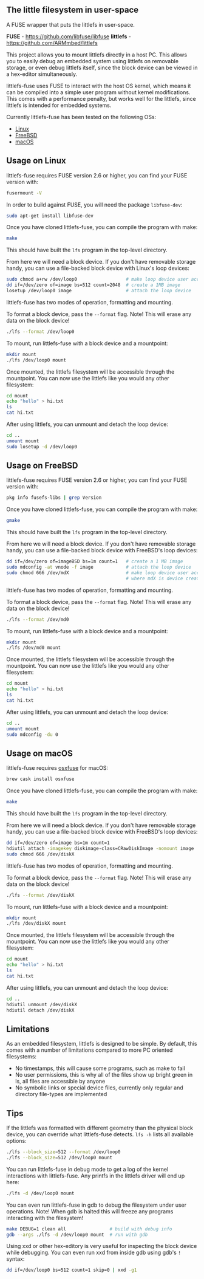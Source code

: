 ## The little filesystem in user-space

A FUSE wrapper that puts the littlefs in user-space.

**FUSE** - https://github.com/libfuse/libfuse
**littlefs** - https://github.com/ARMmbed/littlefs

This project allows you to mount littlefs directly in a host PC.
This allows you to easily debug an embedded system using littlefs on
removable storage, or even debug littlefs itself, since the block device
can be viewed in a hex-editor simultaneously.

littlefs-fuse uses FUSE to interact with the host OS kernel, which means
it can be compiled into a simple user program without kernel modifications.
This comes with a performance penalty, but works well for the littlefs,
since littlefs is intended for embedded systems.

Currently littlefs-fuse has been tested on the following OSs:
- [Linux](#usage-on-linux)
- [FreeBSD](#usage-on-freebsd)
- [macOS](#usage-on-macos)

## Usage on Linux

littlefs-fuse requires FUSE version 2.6 or higher, you can find your FUSE
version with:
``` bash
fusermount -V
```

In order to build against FUSE, you will need the package `libfuse-dev`:
``` bash
sudo apt-get install libfuse-dev
```

Once you have cloned littlefs-fuse, you can compile the program with make:
``` bash
make
```

This should have built the `lfs` program in the top-level directory.

From here we will need a block device. If you don't have removable storage
handy, you can use a file-backed block device with Linux's loop devices:
``` bash
sudo chmod a+rw /dev/loop0                  # make loop device user accessible
dd if=/dev/zero of=image bs=512 count=2048  # create a 1MB image
losetup /dev/loop0 image                    # attach the loop device
```

littlefs-fuse has two modes of operation, formatting and mounting.

To format a block device, pass the `--format` flag. Note! This will erase any
data on the block device!
``` bash
./lfs --format /dev/loop0
```

To mount, run littlefs-fuse with a block device and a mountpoint:
``` bash
mkdir mount
./lfs /dev/loop0 mount
```

Once mounted, the littlefs filesystem will be accessible through the
mountpoint. You can now use the littlefs like you would any other filesystem:

``` bash
cd mount
echo "hello" > hi.txt
ls
cat hi.txt
```

After using littlefs, you can unmount and detach the loop device:
``` bash
cd ..
umount mount
sudo losetup -d /dev/loop0
```

## Usage on FreeBSD

littlefs-fuse requires FUSE version 2.6 or higher, you can find your FUSE
version with:
``` bash
pkg info fusefs-libs | grep Version
```

Once you have cloned littlefs-fuse, you can compile the program with make:
``` bash
gmake
```

This should have built the `lfs` program in the top-level directory.

From here we will need a block device. If you don't have removable storage
handy, you can use a file-backed block device with FreeBSD's loop devices:
``` bash
dd if=/dev/zero of=imageBSD bs=1m count=1   # create a 1 MB image
sudo mdconfig -at vnode -f image            # attach the loop device
sudo chmod 666 /dev/mdX                     # make loop device user accessible,
                                            # where mdX is device created with mdconfig command
```

littlefs-fuse has two modes of operation, formatting and mounting.

To format a block device, pass the `--format` flag. Note! This will erase any
data on the block device!
``` bash
./lfs --format /dev/md0
```

To mount, run littlefs-fuse with a block device and a mountpoint:
``` bash
mkdir mount
./lfs /dev/md0 mount
```

Once mounted, the littlefs filesystem will be accessible through the
mountpoint. You can now use the littlefs like you would any other filesystem:
``` bash
cd mount
echo "hello" > hi.txt
ls
cat hi.txt
```

After using littlefs, you can unmount and detach the loop device:
``` bash
cd ..
umount mount
sudo mdconfig -du 0
```

## Usage on macOS

littlefs-fuse requires [osxfuse](https://osxfuse.github.io/) for macOS:
```bash
brew cask install osxfuse
```

Once you have cloned littlefs-fuse, you can compile the program with make:
``` bash
make
```

This should have built the `lfs` program in the top-level directory.

From here we will need a block device. If you don't have removable storage
handy, you can use a file-backed block device with FreeBSD's loop devices:
``` bash
dd if=/dev/zero of=image bs=1m count=1                                  # create a 1 MB image
hdiutil attach -imagekey diskimage-class=CRawDiskImage -nomount image   # attach the loop device
sudo chmod 666 /dev/diskX                                               # make loop device user accessible,
```

littlefs-fuse has two modes of operation, formatting and mounting.

To format a block device, pass the `--format` flag. Note! This will erase any
data on the block device!
``` bash
./lfs --format /dev/diskX
```

To mount, run littlefs-fuse with a block device and a mountpoint:
``` bash
mkdir mount
./lfs /dev/diskX mount
```

Once mounted, the littlefs filesystem will be accessible through the
mountpoint. You can now use the littlefs like you would any other filesystem:
``` bash
cd mount
echo "hello" > hi.txt
ls
cat hi.txt
```

After using littlefs, you can unmount and detach the loop device:
``` bash
cd ..
hdiutil unmount /dev/diskX
hdiutil detach /dev/diskX
```

## Limitations

As an embedded filesystem, littlefs is designed to be simple. By default,
this comes with a number of limitations compared to more PC oriented
filesystems:

- No timestamps, this will cause some programs, such as make to fail
- No user permissions, this is why all of the files show up bright green
  in ls, all files are accessible by anyone
- No symbolic links or special device files, currently only regular and
  directory file-types are implemented

## Tips

If the littlefs was formatted with different geometry than the physical block
device, you can override what littlefs-fuse detects. `lfs -h` lists all
available options:
``` bash
./lfs --block_size=512 --format /dev/loop0
./lfs --block_size=512 /dev/loop0 mount
```

You can run littlefs-fuse in debug mode to get a log of the kernel interactions
with littlefs-fuse. Any printfs in the littlefs driver will end up here:
``` bash
./lfs -d /dev/loop0 mount
```

You can even run littlefs-fuse in gdb to debug the filesystem under user
operations. Note! When gdb is halted this will freeze any programs interacting
with the filesystem!
``` bash
make DEBUG=1 clean all                # build with debug info
gdb --args ./lfs -d /dev/loop0 mount  # run with gdb
```

Using xxd or other hex-editory is very useful for inspecting the block
device while debugging. You can even run xxd from inside gdb using gdb's
`!` syntax:
``` bash
dd if=/dev/loop0 bs=512 count=1 skip=0 | xxd -g1
```

